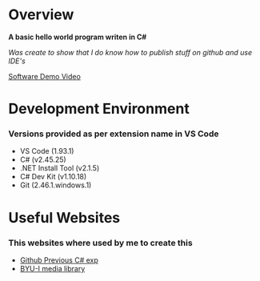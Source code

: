 # Overview

**A basic hello world program writen in C#**

*Was create to show that I do know how to publish stuff on github and use IDE's*

[Software Demo Video](https://youtu.be/OLIg1kq-5_Y)

# Development Environment
### Versions provided as per extension name in VS Code
* VS Code (1.93.1)
* C# (v2.45.25)
* .NET Install Tool (v2.1.5)
* C# Dev Kit (v1.10.18)
* Git (2.46.1.windows.1)

# Useful Websites
### This websites where used by me to create this
* [Github Previous C# exp](https://github.com/SmirnovEgV/cse210-lmd)
* [BYU-I media library](https://video.byui.edu/media/t/1_zyyx43ke)
